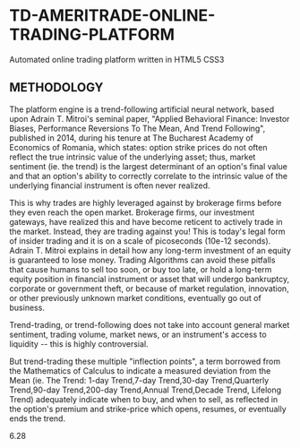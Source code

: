 # TD-AMERITRADE-ONLINE-TRADING-PLATFORM
Automated online trading platform written in HTML5 CSS3 

## METHODOLOGY

The platform engine is a trend-following artificial neural network, based upon Adrain T. Mitroi's seminal paper, 
"Applied Behavioral Finance: Investor Biases, Performance Reversions To The Mean, And Trend Following", 
published in 2014, during his tenure at The Bucharest Academy of Economics of Romania, 
which states: option strike prices do not often reflect the true intrinsic value of the underlying asset;
thus, market sentiment (ie. the trend) is the largest determinant 
of an option's final value and that an option's ability to correctly correlate to the intrinsic value 
of the underlying financial instrument is often never realized. 

This is why trades are highly leveraged against by brokerage firms before they even reach the open market. 
Brokerage firms, our investment gateways, have realized this and have become reticent to actively trade in the market. 
Instead, they are trading against you!
This is today's legal form of insider trading and it is on a scale of picoseconds (10e-12 seconds).
Adrain T. Mitroi explains in detail how any long-term investment of an equity is guaranteed to lose money. 
Trading Algorithms can avoid these pitfalls that cause humans to sell too soon, or buy too late, or hold a long-term equity position in financial
instrument or asset that will undergo bankruptcy, corporate or government theft, or because of market regulation, innovation, 
or other previously unknown market conditions, eventually go out of business.  

Trend-trading, or trend-following does not take into account general market sentiment, trading volume, market news, or an instrument's access to liquidity -- 
this is highly controversial. 

But trend-trading these multiple "inflection points", a term borrowed from the Mathematics of Calculus to indicate a measured deviation from the Mean 
(ie. The Trend: 1-day Trend,7-day Trend,30-day Trend,Quarterly Trend,90-day Trend,200-day Trend,Annual Trend,Decade Trend, Lifelong Trend) 
adequately indicate when to buy, and when to sell, as reflected in the option's premium and strike-price 
which opens, resumes, or eventually ends the trend.

6.28
